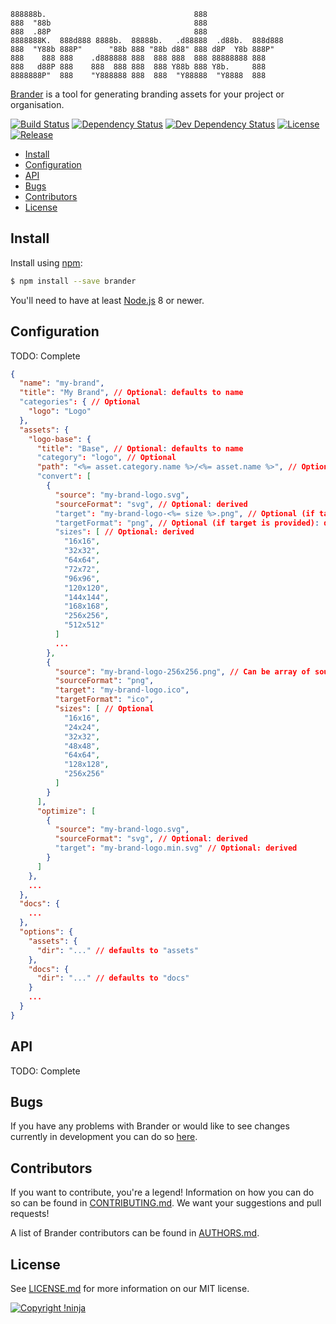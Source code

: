     888888b.                                 888
    888  "88b                                888
    888  .88P                                888
    8888888K.  888d888 8888b.  88888b.   .d88888  .d88b.  888d888
    888  "Y88b 888P"      "88b 888 "88b d88" 888 d8P  Y8b 888P"
    888    888 888    .d888888 888  888 888  888 88888888 888
    888   d88P 888    888  888 888  888 Y88b 888 Y8b.     888
    8888888P"  888    "Y888888 888  888  "Y88888  "Y8888  888

[Brander](https://github.com/NotNinja/brander) is a tool for generating branding assets for your project or
organisation.

[![Build Status](https://img.shields.io/travis/NotNinja/brander/develop.svg?style=flat-square)](https://travis-ci.org/NotNinja/brander)
[![Dependency Status](https://img.shields.io/david/NotNinja/brander.svg?style=flat-square)](https://david-dm.org/NotNinja/brander)
[![Dev Dependency Status](https://img.shields.io/david/dev/NotNinja/brander.svg?style=flat-square)](https://david-dm.org/NotNinja/brander?type=dev)
[![License](https://img.shields.io/npm/l/brander.svg?style=flat-square)](https://github.com/NotNinja/brander/blob/master/LICENSE.md)
[![Release](https://img.shields.io/npm/v/brander.svg?style=flat-square)](https://www.npmjs.com/package/brander)

* [Install](#install)
* [Configuration](#configuration)
* [API](#api)
* [Bugs](#bugs)
* [Contributors](#contributors)
* [License](#license)

## Install

Install using [npm](https://www.npmjs.com):

``` bash
$ npm install --save brander
```

You'll need to have at least [Node.js](https://nodejs.org) 8 or newer.

## Configuration

TODO: Complete

``` json
{
  "name": "my-brand",
  "title": "My Brand", // Optional: defaults to name
  "categories": { // Optional
    "logo": "Logo"
  },
  "assets": {
    "logo-base": {
      "title": "Base", // Optional: defaults to name
      "category": "logo", // Optional
      "path": "<%= asset.category.name %>/<%= asset.name %>", // Optional: defaults to name
      "convert": [
        {
          "source": "my-brand-logo.svg",
          "sourceFormat": "svg", // Optional: derived
          "target": "my-brand-logo-<%= size %>.png", // Optional (if targetFormat is provided): derived
          "targetFormat": "png", // Optional (if target is provided): derived
          "sizes": [ // Optional: derived
            "16x16",
            "32x32",
            "64x64",
            "72x72",
            "96x96",
            "120x120",
            "144x144",
            "168x168",
            "256x256",
            "512x512"
          ]
          ...
        },
        {
          "source": "my-brand-logo-256x256.png", // Can be array of source files (must match sizes)
          "sourceFormat": "png",
          "target": "my-brand-logo.ico",
          "targetFormat": "ico",
          "sizes": [ // Optional
            "16x16",
            "24x24",
            "32x32",
            "48x48",
            "64x64",
            "128x128",
            "256x256"
          ]
        }
      ],
      "optimize": [
        {
          "source": "my-brand-logo.svg",
          "sourceFormat": "svg", // Optional: derived
          "target": "my-brand-logo.min.svg" // Optional: derived
        }
      ]
    },
    ...
  },
  "docs": {
    ...
  },
  "options": {
    "assets": {
      "dir": "..." // defaults to "assets"
    },
    "docs": {
      "dir": "..." // defaults to "docs"
    }
    ...
  }
}
```

## API

TODO: Complete

## Bugs

If you have any problems with Brander or would like to see changes currently in development you can do so
[here](https://github.com/NotNinja/brander/issues).


## Contributors

If you want to contribute, you're a legend! Information on how you can do so can be found in
[CONTRIBUTING.md](https://github.com/NotNinja/brander/blob/master/CONTRIBUTING.md). We want your suggestions and pull
requests!

A list of Brander contributors can be found in [AUTHORS.md](https://github.com/NotNinja/brander/blob/master/AUTHORS.md).

## License

See [LICENSE.md](https://github.com/NotNinja/brander/raw/master/LICENSE.md) for more information on our MIT license.

[![Copyright !ninja](https://cdn.rawgit.com/NotNinja/branding/master/assets/copyright/base/not-ninja-copyright-186x25.png)](https://not.ninja)
